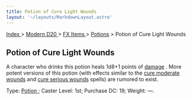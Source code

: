 ```yaml
---
title: Potion of Cure Light Wounds
layout: '~/layouts/MarkdownLayout.astro'
---
```


[ Index ](/) > [ Modern D20 ](/modern.d20.srd) > [ FX Items ](/modern.d20.srd/fx.items) > [ Potions](/modern.d20.srd/fx.items/potions) > Potion of Cure Light Wounds

##  Potion of Cure Light Wounds

A character who drinks this potion heals 1d8+1 points of [ damage](/modern.d20.srd/combat/damage) . More potent versions of this potion (with
effects similar to the [ cure moderate wounds](/modern.d20.srd/fx/cure.moderate.wounds) and [ cure serious wounds](/modern.d20.srd/fx/cure.serious.wounds) spells) are rumored to exist.

Type: [ Potion ](/modern.d20.srd/fx.items/potions) ; Caster Level: 1st;
Purchase DC: 19; Weight: —.


